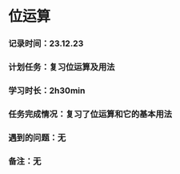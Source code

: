 # 位运算

### 记录时间：23.12.23

### 计划任务：复习位运算及用法

### 学习时长：2h30min

### 任务完成情况：复习了位运算和它的基本用法

### 遇到的问题：无

### 备注：无

